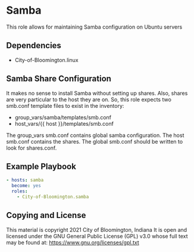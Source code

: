 # Samba
This role allows for maintaining Samba configuration on Ubuntu servers

## Dependencies
- City-of-Bloomington.linux

## Samba Share Configuration
It makes no sense to install Samba without setting up shares.  Also, shares are very particular to the host they are on.  So, this role expects two smb.conf template files to exist in the inventory:

* group_vars/samba/templates/smb.conf
* host_vars/{{ host }}/templates/smb.conf

The group_vars smb.conf contains global samba configuration.  The host smb.conf contains the shares.  The global smb.conf should be written to look for shares.conf.

## Example Playbook
```yml
- hosts: samba
  become: yes
  roles:
    - City-of-Bloomington.samba
```

## Copying and License
This material is copyright 2021 City of Bloomington, Indiana
It is open and licensed under the GNU General Public License (GPL) v3.0 whose full text may be found at:
https://www.gnu.org/licenses/gpl.txt

